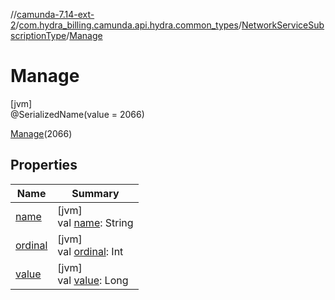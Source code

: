 //[camunda-7.14-ext-2](../../../../index.md)/[com.hydra_billing.camunda.api.hydra.common_types](../../index.md)/[NetworkServiceSubscriptionType](../index.md)/[Manage](index.md)

# Manage

[jvm]\
@SerializedName(value = 2066)

[Manage](index.md)(2066)

## Properties

| Name | Summary |
|---|---|
| [name](name.md) | [jvm]<br>val [name](name.md): String |
| [ordinal](ordinal.md) | [jvm]<br>val [ordinal](ordinal.md): Int |
| [value](value.md) | [jvm]<br>val [value](value.md): Long |
